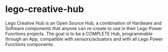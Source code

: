 # lego-creative-hub
Lego Creative Hub is an Open Source Hub, a combination of Hardware and Software components that anyone can re-create to use in their Lego Power Functions projects. The goal is to be a COMPLETE Hub, programmable through an App, compatible with sensors/actuators and with all Lego Power Functions components.
